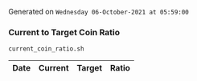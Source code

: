 Generated on `Wednesday 06-October-2021 at 05:59:00`

### Current to Target Coin Ratio
`current_coin_ratio.sh`

Date|Current|Target|Ratio
---|---|---|---
